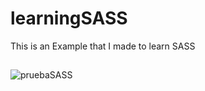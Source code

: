 # learningSASS
This is an Example that I made to learn SASS 
##
![pruebaSASS](https://user-images.githubusercontent.com/124147096/218274790-c7adc179-15db-422c-9ce9-97715c68dd5a.jpg)
